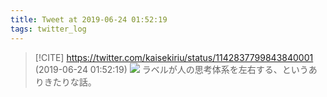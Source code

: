 ```yaml
---
title: Tweet at 2019-06-24 01:52:19
tags: twitter_log
---
```


> [!CITE] https://twitter.com/kaisekiriu/status/1142837799843840001 (2019-06-24 01:52:19)
> ![](https://twitter.com/kaisekiriu/status/1142837799843840001)
> ラベルが人の思考体系を左右する、というありきたりな話。
